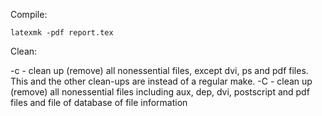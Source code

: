 
Compile:

    latexmk -pdf report.tex


Clean:

   -c     - clean up (remove) all nonessential files, except
            dvi, ps and pdf files.
            This and the other clean-ups are instead of a regular make.
   -C     - clean up (remove) all nonessential files
            including aux, dep, dvi, postscript and pdf files
            and file of database of file information



